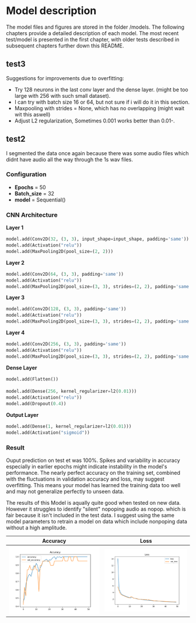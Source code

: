 # Model description

The model files and figures are stored in the folder /models. The following chapters provide a detailed description of each model. The most recent test/model is presented in the first chapter, with older tests described in subsequent chapters further down this README.

## test3
Suggestions for improvements due to overfitting:
 - Try 128 neurons in the last conv layer and the dense layer. (might be too large with 256 with such small dataset).
 - I can try with batch size 16 or 64, but not sure if i will do it in this section.
 - Maxpooling with strides = None, which has no overlapping (might wait wit this aswell)
 - Adjust L2 regularization, Sometimes 0.001 works better than 0.01-.
 

## test2
I segmented the data once again because there was some audio files which didnt have audio all the way through the 1s wav files. 

### Configuration
- **Epochs** =  50
- **Batch_size** = 32
- **model** = Sequential()

### CNN Architecture

**Layer 1**
```python
model.add(Conv2D(32, (3, 3), input_shape=input_shape, padding='same'))
model.add(Activation("relu"))
model.add(MaxPooling2D(pool_size=(2, 2))) 
```
**Layer 2**
```python
model.add(Conv2D(64, (3, 3), padding='same'))
model.add(Activation("relu"))
model.add(MaxPooling2D(pool_size=(3, 3), strides=(2, 2), padding='same'))
```
**Layer 3**
```python
model.add(Conv2D(128, (3, 3), padding='same'))
model.add(Activation("relu"))
model.add(MaxPooling2D(pool_size=(3, 3), strides=(2, 2), padding='same'))
```
**Layer 4**
```python
model.add(Conv2D(256, (3, 3), padding='same'))
model.add(Activation("relu"))
model.add(MaxPooling2D(pool_size=(3, 3), strides=(2, 2), padding='same'))
```
**Dense Layer**
```python
model.add(Flatten())

model.add(Dense(256, kernel_regularizer=l2(0.01)))
model.add(Activation("relu"))
model.add(Dropout(0.4))  
```
**Output Layer**
```python
model.add(Dense(1, kernel_regularizer=l2(0.01)))
model.add(Activation("sigmoid"))
```

### Result
Ouput prediction on test et was 100%.
Spikes and variability in accuracy especially in earlier epochs might indicate instability in the model's performance.
The nearly perfect accuracy on the training set, combined with the fluctuations in validation accuracy and loss, may suggest overfitting. This means your model has learned the training data too well and may not generalize perfectly to unseen data.

The results of this Model is aqually quite good when tested on new data.
However it struggles to identify "silent" nopoping audio as nopop. which is fair because it isn't included in the test data.
I suggest using the same model parameters to retrain a model on data which include nonpoping data without a high amplitude.

Accuracy                                  |  Loss
:----------------------------------------:|:-------------------------:
![accuracy](./models/test2/test2_accuracy.png)  | ![loss](./models/test2/test2_loss.png)

